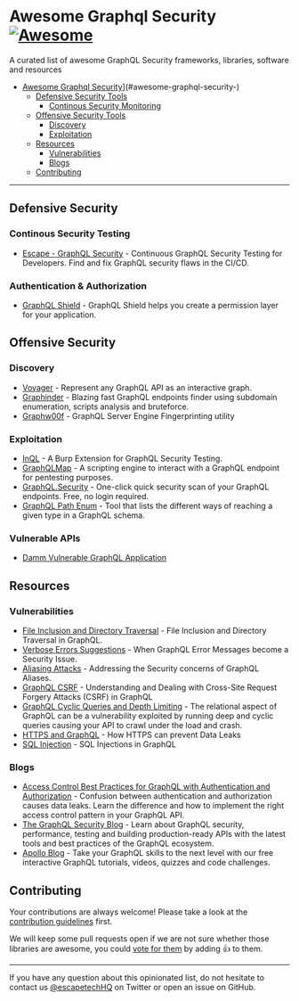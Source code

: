 <!--lint disable awesome-list-item awesome-toc-->

# Awesome Graphql Security [![Awesome](https://awesome.re/badge-flat2.svg)](https://awesome.re)

A curated list of awesome GraphQL Security frameworks, libraries, software and resources

- [Awesome Graphql Security](https://awesome.re)](#awesome-graphql-security-)
  - [Defensive Security Tools](#defensive-security)
      - [Continous Security Monitoring](#continous-security-monitoring)
  - [Offensive Security Tools](#offensive-security)
      - [Discovery](#discovery)
      - [Exploitation](#exploitation)
  - [Resources](#resources)
      - [Vulnerabilities](#vulnerabilities)
      - [Blogs](#blogs)
  - [Contributing](#contributing)

---
## Defensive Security

### Continous Security Testing

- [Escape - GraphQL Security](https://escape.tech) - Continuous GraphQL Security Testing for Developers. Find and fix GraphQL security flaws in the CI/CD.

### Authentication & Authorization

- [GraphQL Shield](https://github.com/maticzav/graphql-shield) - GraphQL Shield helps you create a permission layer for your application. 

## Offensive Security

### Discovery

- [Voyager](https://github.com/IvanGoncharov/graphql-voyager) - Represent any GraphQL API as an interactive graph.
- [Graphinder](https://github.com/Escape-Technologies/graphinder) - Blazing fast GraphQL endpoints finder using subdomain enumeration, scripts analysis and bruteforce.
- [Graphw00f](https://github.com/dolevf/graphw00f) - GraphQL Server Engine Fingerprinting utility


### Exploitation

- [InQL](https://github.com/doyensec/inql) - A Burp Extension for GraphQL Security Testing.
- [GraphQLMap](https://github.com/swisskyrepo/GraphQLmap) - A scripting engine to interact with a GraphQL endpoint for pentesting purposes.
- [GraphQL.Security](https://graphql.security) - One-click quick security scan of your GraphQL endpoints. Free, no login required.
- [GraphQL Path Enum](https://gitlab.com/dee-see/graphql-path-enum) - Tool that lists the different ways of reaching a given type in a GraphQL schema.

### Vulnerable APIs
- [Damm Vulnerable GraphQL Application](https://github.com/dolevf/Damn-Vulnerable-GraphQL-Application)

## Resources

### Vulnerabilities

- [File Inclusion and Directory Traversal](https://blog.escape.tech/file-inclusion-directory-traversal-graphql/) - File Inclusion and Directory Traversal in GraphQL.
- [Verbose Errors Suggestions](https://blog.escape.tech/graphql-verbose-error-suggestions/) - When GraphQL Error Messages become a Security Issue.
- [Aliasing Attacks](https://blog.escape.tech/graphql-batch-attacks-cause-dos/) - Addressing the Security concerns of GraphQL Aliases.
- [GraphQL CSRF](https://blog.escape.tech/understanding-and-dealing-with-cross-site-request-forgery-attacks/) - Understanding and Dealing with Cross-Site Request Forgery Attacks (CSRF) in GraphQL
- [GraphQL Cyclic Queries and Depth Limiting](https://blog.escape.tech/cyclic-queries-and-depth-limit/) - The relational aspect of GraphQL can be a vulnerability exploited by running deep and cyclic queries causing your API to crawl under the load and crash.
- [HTTPS and GraphQL](https://blog.escape.tech/prevent-data-leaks-with-https/) - How HTTPS can prevent Data Leaks
- [SQL Injection](https://blog.escape.tech/sql-injection-in-graphql/) - SQL Injections in GraphQL

### Blogs

- [Access Control Best Practices for GraphQL with Authentication and Authorization](https://blog.escape.tech/authentication-authorization-access-control/) - Confusion between authentication and authorization causes data leaks. Learn the difference and how to implement the right access control pattern in your GraphQL API.
- [The GraphQL Security Blog](https://blog.escape.tech/9-graphql-security-best-practices/) - Learn about GraphQL security, performance, testing and building production-ready APIs with the latest tools and best practices of the GraphQL ecosystem.
- [Apollo Blog](https://www.apollographql.com/blog/graphql/security/9-ways-to-secure-your-graphql-api-security-checklist/) - Take your GraphQL skills to the next level with our free interactive GraphQL tutorials, videos, quizzes and code challenges.


## Contributing

Your contributions are always welcome! Please take a look at the [contribution guidelines](https://github.com/Escape-Technologies/awesome-graphql-security/blob/main/CONTRIBUTING.md) first.

We will keep some pull requests open if we are not sure whether those libraries are awesome, you could [vote for them](https://github.com/Escape-Technologies/awesome-graphql-security/pulls) by adding :+1: to them.

---

If you have any question about this opinionated list, do not hesitate to contact us [@escapetechHQ](https://twitter.com/escapetechHQ) on Twitter or open an issue on GitHub.
